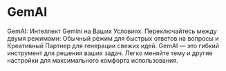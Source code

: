 # GemAI
GemAI: Интеллект Gemini на Ваших Условиях.  Переключайтесь между двумя режимами: Обычный режим для быстрых ответов на вопросы и Креативный Партнер для генерации свежих идей. GemAI — это гибкий инструмент для решения ваших задач. Легко меняйте тему и другие настройки для максимального комфорта использования.
